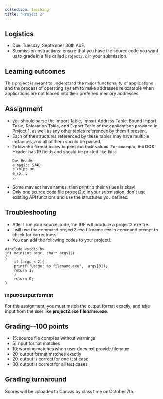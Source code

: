 ```yaml
---
collection: teaching
title: "Project 2"
---
```


## Logistics
* Due: Tuesday, September 30th AoE.
* Submission instructions: ensure that you have the source code you want us to
	grade in a file called `project2.c` in your submission.

## Learning outcomes
This project is meant to understand the major functionality of applications and the process of operating system to make addresses relocatable when applications are not loaded into their preferred memory addresses. 

## Assignment
* you should parse the Import Table, Import Address Table, Bound Import Table, Relocation Table, and Export Table of the applications provided in Project 1, as well as any other tables referenced by them if present.
* Each of the structures referenced by these tables may have multiple instances, and all of them should be parsed.
* Follow the format below to print out their values. For example, the DOS Header has 19 fields and should be printed like this:
  ```
  Dos Header
  e_magic: 5A4D
  e_cblp: 90
  e_cp: 3
  ...
   ```
* Some may not have names, then printing their values is okay!  
* Only one source code file project2.c in your submission, don't use existing API functions and use the structures you defined. 


## Troubleshooting

* After I run your source code, the IDE will produce a project2.exe file.
* I will use the command project2.exe filename.exe in command prompt to check for correctness.
* You can add the following codes to your project1.


```
#include <stdio.h>
int main(int argc, char* argv[])
{
    if (argc < 2){
    printf("Usage: %s filename.exe",  argv[0]);
    return 1;
    }
    return 0;    
}
```


### Input/output format
For this assignment, you must match the output format exactly, and take input
from the user like **project2.exe filename.exe**.


## Grading--100 points

* 15: source file compiles without warnings
* 5: input format matches 
* 10: warning matches when user does not provide filename
* 20: output format matches exactly
* 20: output is correct for one test case
* 30: output is correct for all test cases

## Grading turnaround
Scores will be uploaded to Canvas by class time on October 7th.
